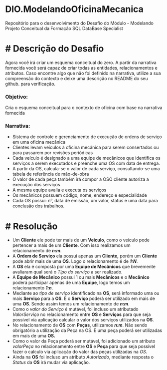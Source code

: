 # DIO.ModelandoOficinaMecanica
Repositório para o desenvolvimento do Desafio do Módulo - Modelando Projeto Conceitual da Formação SQL DataBase Specialist

# # **Descrição do Desafio**

Agora você irá criar um esquema conceitual do zero. A partir da narrativa fornecida você será capaz de criar todas as entidades, relacionamentos e atributos. Caso encontre algo que não foi definido na narrativa, utilize a sua compreensão do contexto e deixe uma descrição no README do seu github. para verificação.



### **Objetivo:**

Cria o esquema conceitual para o contexto de oficina com base na narrativa fornecida

### **Narrativa:**

-   Sistema de controle e gerenciamento de execução de ordens de serviço em uma oficina mecânica
-   Clientes levam veículos à oficina mecânica para serem consertados ou para passarem por revisões periódicas
-   Cada veículo é designado a uma equipe de mecânicos que identifica os serviços a serem executados e preenche uma OS com data de entrega.
-   A partir da OS, calcula-se o valor de cada serviço, consultando-se uma tabela de referência de mão-de-obra
-   O valor de cada peça também irá compor a OSO cliente autoriza a execução dos serviços
-   A mesma equipe avalia e executa os serviços
-   Os mecânicos possuem código, nome, endereço e especialidade
-   Cada OS possui: n°, data de emissão, um valor, status e uma data para conclusão dos trabalhos.

# # **Resolução**

 - Um **Cliente** ele pode ter mais de um **Veiculo**, como o veiculo pode  pertencer a mais de um **Cliente**. Com isso realizamos um relacionamento  de ***n:m***.
 - A **Ordem de Serviço** ela possui apenas um **Cliente,** porém um **Cliente** pode abrir mais de uma **OS**. Logo o relacionamento é de ***1:N***.
 - A **OS** ela é composta por uma **Equipe de Mecânicos** que brevemente  avaliaram qual será o *Tipo do serviço* a ser realizado.
 - A **Equipe de Mecânico** possui 1 ou mais **Mecânicos** e o **Mecânico** poderá participar apenas de uma **Equipe**, logo temos um relacionamento ***1:n***.
 - Mediante ao *tipo de serviço* identificado na **OS**, será informado uma ou mais **Serviço** para a **OS**. E o **Serviço** poderá ser utilizado em mais de uma **OS**. Sendo assim temos um relacionamento de ***n:m***.
 - Como o *valor do Serviço* é mutável, foi incluso um atributado  *ValorServiço* no relacionamento entre **OS** e **Serviços** para que seja  possível via aplicação calcular o valor dos serviços utilizados na **OS**.
 - No relacionamento de **OS** com **Peças**, utilizamos ***n:m***. Não sendo obrigatório a utilização da Peça na OS. E uma peça poderá ser utilizadas em mais de uma **OS.**
 - Como o valor da Peça poderá ser mutável, foi adicionado um atributo *valorPeça* no relacionamento entre **OS** e **Peça** para que seja possível fazer o calculo via aplicação do valor das peças utilizadas na *OS*.
 - Ainda na **OS** foi incluso um atributo *Autorizado*, mediante resposta o *Status* da **OS** irá mudar via aplicação.
